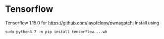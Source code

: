 # Tensorflow
Tensorflow 1.15.0 for https://github.com/jayofelony/pwnagotchi
Install using

`sudo python3.7 -m pip install tensorflow....wh`
